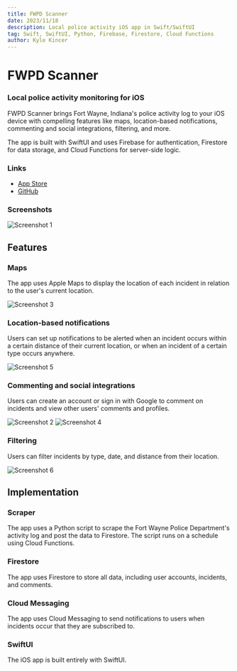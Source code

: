 ```yaml
---
title: FWPD Scanner
date: 2023/11/18
description: Local police activity iOS app in Swift/SwiftUI
tag: Swift, SwiftUI, Python, Firebase, Firestore, Cloud Functions
author: Kyle Kincer
---
```

# FWPD Scanner
### Local police activity monitoring for iOS
FWPD Scanner brings Fort Wayne, Indiana's police activity log to your iOS device with compelling features like maps, location-based notifications, commenting and social integrations, filtering, and more.

The app is built with SwiftUI and uses Firebase for authentication, Firestore for data storage, and Cloud Functions for server-side logic.

### Links
- [App Store](https://apps.apple.com/tt/app/fwpd-scanner/id1605283140)
- [GitHub](https://github.com/KyleKincer/FWPD-Scanner)

### Screenshots
![Screenshot 1](/images/Scanner-screenshot1.png)

## Features
### Maps
The app uses Apple Maps to display the location of each incident in relation to the user's current location. 

![Screenshot 3](/images/Scanner-screenshot3.png)

### Location-based notifications
Users can set up notifications to be alerted when an incident occurs within a certain distance of their current location, or when an incident of a certain type occurs anywhere. 

![Screenshot 5](/images/Scanner-screenshot5.png)

### Commenting and social integrations
Users can create an account or sign in with Google to comment on incidents and view other users' comments and profiles.

![Screenshot 2](/images/Scanner-screenshot2.png)
![Screenshot 4](/images/Scanner-screenshot4.png)

### Filtering
Users can filter incidents by type, date, and distance from their location.

![Screenshot 6](/images/Scanner-screenshot6.jpeg)

## Implementation
### Scraper
The app uses a Python script to scrape the Fort Wayne Police Department's activity log and post the data to Firestore. The script runs on a schedule using Cloud Functions.

### Firestore
The app uses Firestore to store all data, including user accounts, incidents, and comments.

### Cloud Messaging
The app uses Cloud Messaging to send notifications to users when incidents occur that they are subscribed to.

### SwiftUI
The iOS app is built entirely with SwiftUI. 